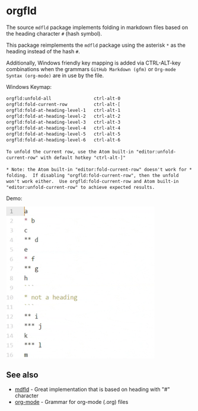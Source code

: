 # orgfld

The source `mdfld` package implements folding in markdown files based on the heading character `#` (hash symbol).

This package reimplements the `mdfld` package using the asterisk `*` as the heading instead of the hash `#`.

Additionally, Windows friendly key mapping is added via CTRL-ALT-key combinations when the grammars `GitHub Markdown (gfm)` or `Org-mode Syntax (org-mode)` are in use by the file.

Windows Keymap:
```
orgfld:unfold-all                ctrl-alt-0
orgfld:fold-current-row          ctrl-alt-[
orgfld:fold-at-heading-level-1   ctrl-alt-1
orgfld:fold-at-heading-level-2   ctrl-alt-2
orgfld:fold-at-heading-level-3   ctrl-alt-3
orgfld:fold-at-heading-level-4   ctrl-alt-4
orgfld:fold-at-heading-level-5   ctrl-alt-5
orgfld:fold-at-heading-level-6   ctrl-alt-6

To unfold the current row, use the Atom built-in "editor:unfold-current-row" with default hotkey "ctrl-alt-]"

* Note: the Atom built-in "editor:fold-current-row" doesn't work for * folding.  If disabling "orgfld:fold-current-row", then the unfold won't work either.  Use orgfld:fold-current-row and Atom built-in "editor:unfold-current-row" to achieve expected results.
```

Demo:

<img src="demo.gif" width=400>

## See also

* [mdfld](https://atom.io/packages/mfld) - Great implementation that is based on heading with "#" character
* [org-mode](https://atom.io/packages/org-mode) - Grammar for org-mode (.org) files
